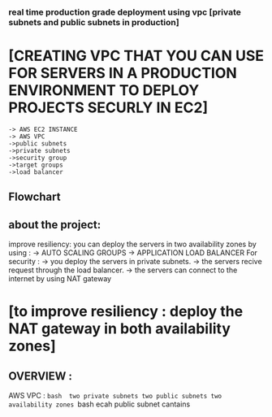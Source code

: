 ### real time production grade deployment using vpc [private subnets and public subnets in production]

# [CREATING VPC THAT YOU CAN USE FOR SERVERS IN A PRODUCTION ENVIRONMENT TO DEPLOY PROJECTS SECURLY IN EC2]
    -> AWS EC2 INSTANCE
    -> AWS VPC
    ->public subnets
    ->private subnets
    ->security group
    ->target groups
    ->load balancer
## Flowchart

## about the project:
 improve resiliency:
    you can deploy the servers in two availability zones by using :
     -> AUTO SCALING GROUPS
     -> APPLICATION LOAD BALANCER
 For security :
     -> you deploy the servers in private subnets.
     -> the servers recive request through the load balancer.
     -> the servers can connect to the internet by using NAT gateway

 # [to improve resiliency : deploy the NAT gateway in both availability zones]


## OVERVIEW :

 AWS VPC :
    ```bash 
    two private subnets
    two public subnets
    two availability zones
    ```bash
  ecah public subnet cantains
     
